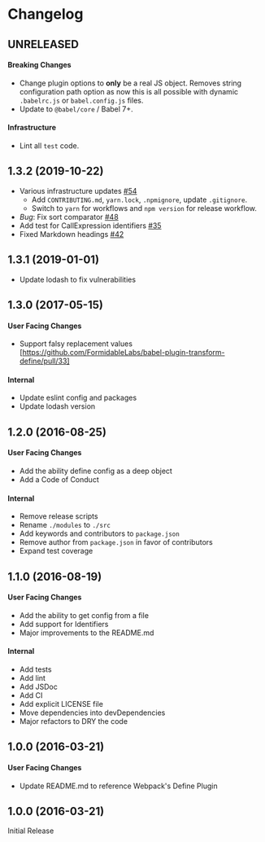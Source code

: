 # Changelog

## UNRELEASED

#### Breaking Changes

* Change plugin options to **only** be a real JS object. Removes string configuration path option as now this is all possible with dynamic `.babelrc.js` or `babel.config.js` files.
* Update to `@babel/core` / Babel 7+.

#### Infrastructure

* Lint all `test` code.

## 1.3.2 (2019-10-22)

* Various infrastructure updates [#54](https://github.com/FormidableLabs/babel-plugin-transform-define/pull/54)
    * Add `CONTRIBUTING.md`, `yarn.lock`, `.npmignore`, update `.gitignore`.
    * Switch to `yarn` for workflows and `npm version` for release workflow.
* *Bug*: Fix sort comparator [#48](https://github.com/FormidableLabs/babel-plugin-transform-define/pull/48)
* Add test for CallExpression identifiers [#35](https://github.com/FormidableLabs/babel-plugin-transform-define/pull/35)
* Fixed Markdown headings [#42](https://github.com/FormidableLabs/babel-plugin-transform-define/pull/42)

## 1.3.1 (2019-01-01)

* Update lodash to fix vulnerabilities

## 1.3.0 (2017-05-15)

#### User Facing Changes

* Support falsy replacement values [https://github.com/FormidableLabs/babel-plugin-transform-define/pull/33]

#### Internal

* Update eslint config and packages
* Update lodash version

## 1.2.0 (2016-08-25)

#### User Facing Changes

* Add the ability define config as a deep object
* Add a Code of Conduct

#### Internal

* Remove release scripts
* Rename `./modules` to `./src`
* Add keywords and contributors to `package.json`
* Remove author from `package.json` in favor of contributors
* Expand test coverage

## 1.1.0 (2016-08-19)

#### User Facing Changes

* Add the ability to get config from a file
* Add support for Identifiers
* Major improvements to the README.md

#### Internal

* Add tests
* Add lint
* Add JSDoc
* Add CI
* Add explicit LICENSE file
* Move dependencies into devDependencies
* Major refactors to DRY the code

## 1.0.0 (2016-03-21)

#### User Facing Changes

* Update README.md to reference Webpack's Define Plugin

## 1.0.0 (2016-03-21)

Initial Release
